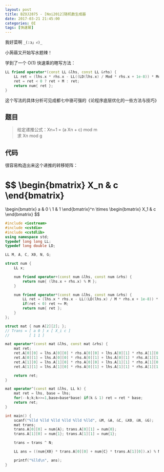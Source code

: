 ```yaml
---
layout: post
title: BZOJ2875 - [Noi2012]随机数生成器
date: 2017-03-21 21:45:00
categories: OI
tags: [快速幂]
---
```


我好菜啊 `_(:з」∠)_`

小蒟蒻又开始写水题辣！

学到了一个 O(1) 快速乘的瞎写方法：

```cpp
LL friend operator*(const LL &lhs, const LL &rhs) {
    LL ret = (lhs.x * rhs.x - LL((LD(lhs.x) / Mod * rhs.x + 1e-8)) * Mod);
    ret = ret < 0 ? ret + M : ret;
    return num{ ret };
}
```

这个写法的具体分析可见成都七中骆可强的《论程序底层优化的一些方法与技巧》

## 题目
> 给定递推公式：Xn+1  =  (a Xn  +  c) mod m    
> 求 Xn mod g

## 代码

很容易构造出来这个递推的转移矩阵：

$$
\begin{bmatrix} X_n & c \end{bmatrix}
=
\begin{bmatrix} a & 0 \\ 1 & 1 \end{bmatrix}^n
\times
\begin{bmatrix} X_1 & c \end{bmatrix}
$$

```cpp
#include <iostream>
#include <cstdio>
#include <cstdlib>
using namespace std;
typedef long long LL;
typedef long double LD;

LL M, A, C, X0, N, G;

struct num {
    LL x;

    num friend operator+(const num &lhs, const num &rhs) {
        return num{ (lhs.x + rhs.x) % M };
    }

    num friend operator*(const num &lhs, const num &rhs) {
        LL ret = (lhs.x * rhs.x - LL((LD(lhs.x) / M * rhs.x + 1e-8)) * M);
        if(ret < 0) ret += M;
        return num{ ret };
    }
};

struct mat { num A[2][2]; };
// Trans = [ a 0 ] x [ X_i c ]
//         [ 1 1 ]

mat operator*(const mat &lhs, const mat &rhs) {
    mat ret;
    ret.A[0][0] = lhs.A[0][0] * rhs.A[0][0] + lhs.A[0][1] * rhs.A[1][0];
    ret.A[0][1] = lhs.A[0][0] * rhs.A[0][1] + lhs.A[0][1] * rhs.A[1][1];
    ret.A[1][0] = lhs.A[1][0] * rhs.A[0][0] + lhs.A[1][1] * rhs.A[1][0];
    ret.A[1][1] = lhs.A[1][0] * rhs.A[0][1] + lhs.A[1][1] * rhs.A[1][1];

    return ret;
}

mat operator^(const mat &lhs, LL k) {
    mat ret = lhs, base = lhs;
    for(--k;k;k>>=1,base=base*base) if(k & 1) ret = ret * base;
    return ret;
}

int main() {
    scanf("%lld %lld %lld %lld %lld %lld", &M, &A, &C, &X0, &N, &G);
    mat trans;
    trans.A[0][0] = num{A}; trans.A[0][1] = num{0};
    trans.A[1][0] = num{1}; trans.A[1][1] = num{1};

    trans = trans ^ N;

    LL ans = ((num{X0} * trans.A[0][0] + num{C} * trans.A[1][0]).x) % M % G;

    printf("%lld\n", ans);
}
```

